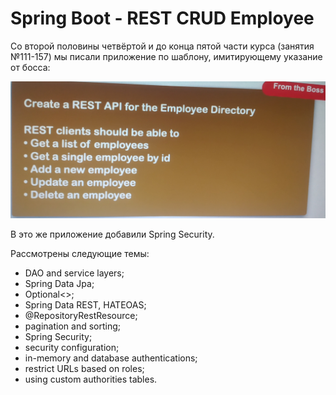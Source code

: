 # Spring Boot - REST CRUD Employee

Со второй половины четвёртой и до конца пятой части курса (занятия №111-157) мы писали приложение по шаблону,
имитирующему указание от босса:

![img.jpg](img.jpg)

В это же приложение добавили Spring Security.

Рассмотрены следующие темы:
- DAO and service layers;
- Spring Data Jpa;
- Optional<>;
- Spring Data REST, HATEOAS;
- @RepositoryRestResource;
- pagination and sorting;
- Spring Security;
- security configuration;
- in-memory and database authentications;
- restrict URLs based on roles;
- using custom authorities tables.